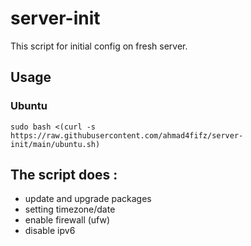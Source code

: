 # server-init

This script for initial config on fresh server.

## Usage

### Ubuntu

```
sudo bash <(curl -s https://raw.githubusercontent.com/ahmad4fifz/server-init/main/ubuntu.sh)
```

## The script does :
- update and upgrade packages
- setting timezone/date
- enable firewall (ufw)
- disable ipv6
